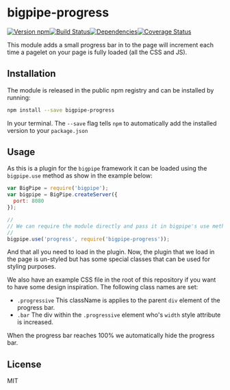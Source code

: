 # bigpipe-progress

[![Version npm][version]](http://browsenpm.org/package/bigpipe-progress)[![Build Status][build]](https://travis-ci.org/bigpipe/bigpipe-progress)[![Dependencies][david]](https://david-dm.org/bigpipe/bigpipe-progress)[![Coverage Status][cover]](https://coveralls.io/r/bigpipe/bigpipe-progress?branch=master)

[version]: http://img.shields.io/npm/v/bigpipe-progress.svg?style=flat-square
[build]: http://img.shields.io/travis/bigpipe/bigpipe-progress/master.svg?style=flat-square
[david]: https://img.shields.io/david/bigpipe/bigpipe-progress.svg?style=flat-square
[cover]: http://img.shields.io/coveralls/bigpipe/bigpipe-progress/master.svg?style=flat-square

This module adds a small progress bar in to the page will increment each time
a pagelet on your page is fully loaded (all the CSS and JS).

## Installation

The module is released in the public npm registry and can be installed by
running:

```bash
npm install --save bigpipe-progress
```

In your terminal. The `--save` flag tells `npm` to automatically add the
installed version to your `package.json`

## Usage

As this is a plugin for the `bigpipe` framework it can be loaded using the
`bigpipe.use` method as show in the example below:

```js
var BigPipe = require('bigpipe');
var bigpipe = BigPipe.createServer({
  port: 8080
});

//
// We can require the module directly and pass it in bigpipe's use method.
//
bigpipe.use('progress', require('bigpipe-progress'));
```

And that all you need to load in the plugin. Now, the plugin that we load in the
page is un-styled but has some special classes that can be used for styling
purposes.

We also have an example CSS file in the root of this repository if you want to
have some design inspiration. The following class names are set:

- `.progressive` This className is applies to the parent `div` element of the
  progress bar.
- `.bar` The div within the `.progressive` element who's `width` style attribute
  is increased.

When the progress bar reaches 100% we automatically hide the progress bar.

## License

MIT
